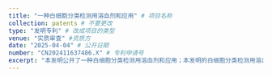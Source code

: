 ```yaml
---
title: "一种白细胞分类检测用溶血剂和应用" # 项目名称
collection: patents # 不要更改
type: "发明专利" # 改成项目的类型
venue: "实质审查" #资质方
date: "2025-04-04" # 公开日期
number: "CN202411637486.X" # 专利申请号
excerpt: "本发明公开了一种白细胞分类检测用溶血剂和应用；本发明的白细胞分类检测用溶血剂包括表面活性剂、有机酸和水；所述有机酸选自芳香族有机酸及其衍生物中的任意一种或多种；所述表面活性剂为非离子表面活性剂和阴离子表面活性剂复配，或者非离子表面活性剂和两性离子表面活性剂复配，或者非离子表面活性剂和阳离子表面活性剂复配。本发明的溶血剂可以与AIE荧光染料混合使用，不会产生干扰或相互作用，能够高效裂解红细胞，同时最大程度地保留白细胞的形态特征和内部结构，且对白细胞DNA的响应灵敏度高，实现白细胞细胞核特异性标记，有效提高白细胞分类检测中对血液样本的处理效率，以及保证样本处理的可靠性和检测结果的准确性。"
---
```



